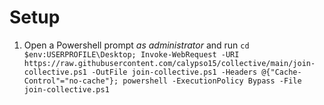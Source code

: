 # Setup
1. Open a Powershell prompt *as administrator* and run `cd $env:USERPROFILE\Desktop; Invoke-WebRequest -URI https://raw.githubusercontent.com/calypso15/collective/main/join-collective.ps1 -OutFile join-collective.ps1 -Headers @{"Cache-Control"="no-cache"}; powershell -ExecutionPolicy Bypass -File join-collective.ps1`
